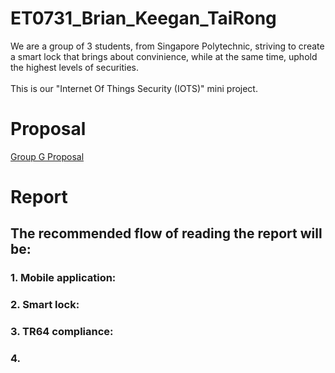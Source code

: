 # ET0731_Brian_Keegan_TaiRong

We are a group of 3 students, from Singapore Polytechnic, striving to create a smart lock that brings about convinience, while at the same time, uphold the highest levels of securities.  
</br>This is our "Internet Of Things Security (IOTS)" mini project. 

# Proposal 
<a href = "GrpG_ver1.pdf">Group G Proposal </a>

# Report 
## The recommended flow of reading the report will be:
### 1. Mobile application:
### 2. Smart lock:
### 3. TR64 compliance: 
### 4. 
